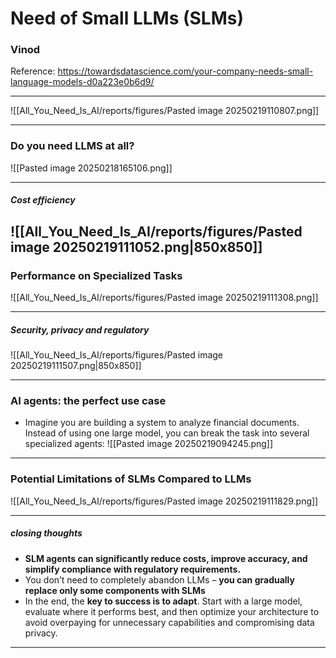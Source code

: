 
# Need of Small LLMs (SLMs)

### Vinod

Reference: https://towardsdatascience.com/your-company-needs-small-language-models-d0a223e0b6d9/

---
![[All_You_Need_Is_AI/reports/figures/Pasted image 20250219110807.png]]

---
### Do you need LLMS at all?

![[Pasted image 20250218165106.png]]

---
##### Cost efficiency
  ![[All_You_Need_Is_AI/reports/figures/Pasted image 20250219111052.png|850x850]]
---

 ### Performance on Specialized Tasks
                                      
![[All_You_Need_Is_AI/reports/figures/Pasted image 20250219111308.png]]

---
##### Security, privacy and regulatory

 ![[All_You_Need_Is_AI/reports/figures/Pasted image 20250219111507.png|850x850]]

---
 ### AI agents: the perfect use case

- Imagine you are building a system to analyze financial documents. Instead of using one large model, you can break the task into several specialized agents:
![[Pasted image 20250219094245.png]]                                               

---
### Potential Limitations of SLMs Compared to LLMs

 ![[All_You_Need_Is_AI/reports/figures/Pasted image 20250219111829.png]]

---

 ##### closing thoughts

- **SLM agents can significantly reduce costs, improve accuracy, and simplify compliance with regulatory requirements.**
- You don’t need to completely abandon LLMs – **you can gradually replace only some components with SLMs**
- In the end, the **key to success is to adapt**. Start with a large model, evaluate where it performs best, and then optimize your architecture to avoid overpaying for unnecessary capabilities and compromising data privacy.
----
